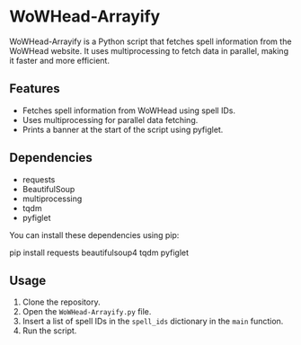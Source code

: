 # WoWHead-Arrayify

WoWHead-Arrayify is a Python script that fetches spell information from the WoWHead website. It uses multiprocessing to fetch data in parallel, making it faster and more efficient.

## Features

- Fetches spell information from WoWHead using spell IDs.
- Uses multiprocessing for parallel data fetching.
- Prints a banner at the start of the script using pyfiglet.

## Dependencies

- requests
- BeautifulSoup
- multiprocessing
- tqdm
- pyfiglet

You can install these dependencies using pip:

pip install requests beautifulsoup4 tqdm pyfiglet

## Usage

1. Clone the repository.
2. Open the `WoWHead-Arrayify.py` file.
3. Insert a list of spell IDs in the `spell_ids` dictionary in the `main` function.
4. Run the script.

